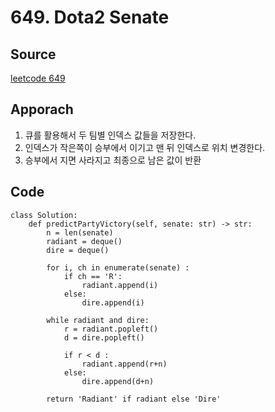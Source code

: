# 649. Dota2 Senate

## Source
[leetcode 649](https://leetcode.com/problems/dota2-senate/description/?envType=study-plan-v2&envId=leetcode-75)


## Apporach
1. 큐를 활용해서 두 팀별 인덱스 값들을 저장한다. 
2. 인덱스가 작은쪽이 승부에서 이기고 맨 뒤 인덱스로 위치 변경한다. 
3. 승부에서 지면 사라지고 최종으로 남은 값이 반환

## Code
    class Solution:
        def predictPartyVictory(self, senate: str) -> str:
            n = len(senate)
            radiant = deque()
            dire = deque()

            for i, ch in enumerate(senate) :
                if ch == 'R':
                    radiant.append(i)
                else:
                    dire.append(i)
            
            while radiant and dire:
                r = radiant.popleft()
                d = dire.popleft()

                if r < d :
                    radiant.append(r+n)
                else:
                    dire.append(d+n)
            
            return 'Radiant' if radiant else 'Dire'





